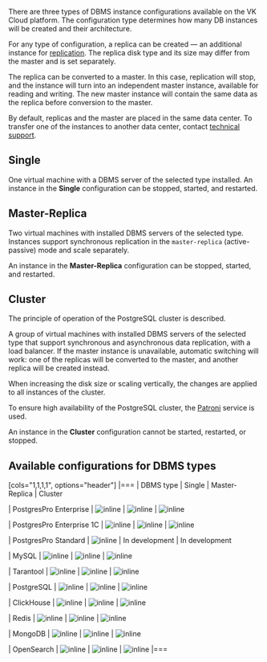 There are three types of DBMS instance configurations available on the VK Cloud platform. The configuration type determines how many DB instances will be created and their architecture.

For any type of configuration, a replica can be created — an additional instance for [replication](../../instructions/replication/). The replica disk type and its size may differ from the master and is set separately.

The replica can be converted to a master. In this case, replication will stop, and the instance will turn into an independent master instance, available for reading and writing. The new master instance will contain the same data as the replica before conversion to the master.

By default, replicas and the master are placed in the same data center. To transfer one of the instances to another data center, contact [technical support](mailto:support@mcs.mail.ru).

## Single

One virtual machine with a DBMS server of the selected type installed. An instance in the **Single** configuration can be stopped, started, and restarted.

## Master-Replica

Two virtual machines with installed DBMS servers of the selected type. Instances support synchronous replication in the `master-replica` (active-passive) mode and scale separately.

An instance in the **Master-Replica** configuration can be stopped, started, and restarted.

## Cluster

<info>

The principle of operation of the PostgreSQL cluster is described.

</info>

A group of virtual machines with installed DBMS servers of the selected type that support synchronous and asynchronous data replication, with a load balancer. If the master instance is unavailable, automatic switching will work: one of the replicas will be converted to the master, and another replica will be created instead.

When increasing the disk size or scaling vertically, the changes are applied to all instances of the cluster.

<info>

To ensure high availability of the PostgreSQL cluster, the [Patroni](https://patroni.readthedocs.io/en/latest/index.html) service is used.

</info>

An instance in the **Cluster** configuration cannot be started, restarted, or stopped.

## Available configurations for DBMS types

[cols="1,1,1,1", options="header"]
|===
| DBMS type 
| Single 
| Master-Replica 
| Cluster

| PostgresPro Enterprise
| ![](/en/assets/check.svg "inline") 
| ![](/en/assets/check.svg "inline") 
| ![](/en/assets/check.svg "inline") 

| PostgresPro Enterprise 1C 
| ![](/en/assets/check.svg "inline") 
| ![](/en/assets/check.svg "inline") 
| ![](/en/assets/check.svg "inline") 

| PostgresPro Standard
| ![](/en/assets/check.svg "inline") 
| In development
| In development

| MySQL
| ![](/en/assets/check.svg "inline") 
| ![](/en/assets/check.svg "inline") 
| ![](/en/assets/check.svg "inline") 

| Tarantool
| ![](/en/assets/check.svg "inline") 
| ![](/en/assets/no.svg "inline") 
| ![](/en/assets/check.svg "inline")

| PostgreSQL
| ![](/en/assets/check.svg "inline") 
| ![](/en/assets/check.svg "inline")
| ![](/en/assets/check.svg "inline")

| ClickHouse
| ![](/en/assets/check.svg "inline") 
| ![](/en/assets/no.svg "inline") 
| ![](/en/assets/check.svg "inline")

| Redis
| ![](/en/assets/check.svg "inline") 
| ![](/en/assets/no.svg "inline") 
| ![](/en/assets/check.svg "inline") 

| MongoDB
| ![](/en/assets/check.svg "inline") 
| ![](/en/assets/no.svg "inline")
| ![](/en/assets/check.svg "inline")

| OpenSearch
| ![](/en/assets/no.svg "inline") 
| ![](/en/assets/no.svg "inline") 
| ![](/en/assets/check.svg "inline")
|===
